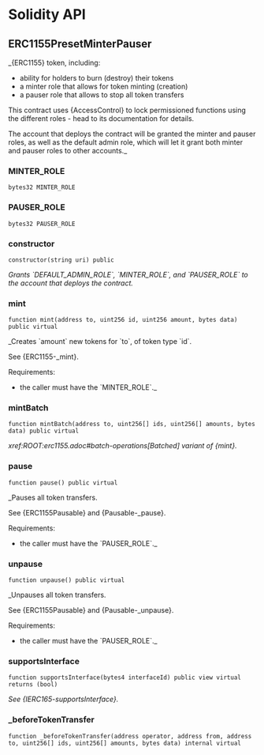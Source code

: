 # Solidity API

## ERC1155PresetMinterPauser

_{ERC1155} token, including:

 - ability for holders to burn (destroy) their tokens
 - a minter role that allows for token minting (creation)
 - a pauser role that allows to stop all token transfers

This contract uses {AccessControl} to lock permissioned functions using the
different roles - head to its documentation for details.

The account that deploys the contract will be granted the minter and pauser
roles, as well as the default admin role, which will let it grant both minter
and pauser roles to other accounts._

### MINTER_ROLE

```solidity
bytes32 MINTER_ROLE
```

### PAUSER_ROLE

```solidity
bytes32 PAUSER_ROLE
```

### constructor

```solidity
constructor(string uri) public
```

_Grants &#x60;DEFAULT_ADMIN_ROLE&#x60;, &#x60;MINTER_ROLE&#x60;, and &#x60;PAUSER_ROLE&#x60; to the account that
deploys the contract._

### mint

```solidity
function mint(address to, uint256 id, uint256 amount, bytes data) public virtual
```

_Creates &#x60;amount&#x60; new tokens for &#x60;to&#x60;, of token type &#x60;id&#x60;.

See {ERC1155-_mint}.

Requirements:

- the caller must have the &#x60;MINTER_ROLE&#x60;._

### mintBatch

```solidity
function mintBatch(address to, uint256[] ids, uint256[] amounts, bytes data) public virtual
```

_xref:ROOT:erc1155.adoc#batch-operations[Batched] variant of {mint}._

### pause

```solidity
function pause() public virtual
```

_Pauses all token transfers.

See {ERC1155Pausable} and {Pausable-_pause}.

Requirements:

- the caller must have the &#x60;PAUSER_ROLE&#x60;._

### unpause

```solidity
function unpause() public virtual
```

_Unpauses all token transfers.

See {ERC1155Pausable} and {Pausable-_unpause}.

Requirements:

- the caller must have the &#x60;PAUSER_ROLE&#x60;._

### supportsInterface

```solidity
function supportsInterface(bytes4 interfaceId) public view virtual returns (bool)
```

_See {IERC165-supportsInterface}._

### _beforeTokenTransfer

```solidity
function _beforeTokenTransfer(address operator, address from, address to, uint256[] ids, uint256[] amounts, bytes data) internal virtual
```

